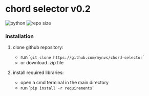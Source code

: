 # chord selector v0.2
![python](https://img.shields.io/badge/python-3.10-blue.svg)
![repo size](https://img.shields.io/github/repo-size/mynvs/chord-selector)

### installation

1. clone github repository:
   	- run \``git clone https://github.com/mynvs/chord-selector`\`
   	- or download .zip file

2. install required libraries:
   	- open a cmd terminal in the main directory
	- run \``pip install -r requirements`\`

